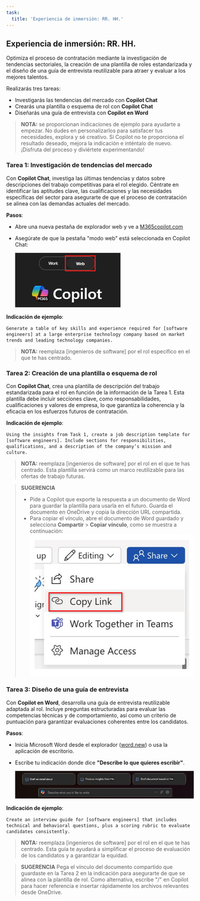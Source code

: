 ```yaml
---
task:
  title: 'Experiencia de inmersión: RR. HH.'
---
```


## Experiencia de inmersión: RR. HH.

Optimiza el proceso de contratación mediante la investigación de tendencias sectoriales, la creación de una plantilla de roles estandarizada y el diseño de una guía de entrevista reutilizable para atraer y evaluar a los mejores talentos.

Realizarás tres tareas:

- Investigarás las tendencias del mercado con **Copilot Chat**
- Crearás una plantilla o esquema de rol con **Copilot Chat**
- Diseñarás una guía de entrevista con **Copilot en Word**

> **NOTA:** se proporcionan indicaciones de ejemplo para ayudarte a empezar. No dudes en personalizarlos para satisfacer tus necesidades, explora y sé creativo. Si Copilot no te proporciona el resultado deseado, mejora la indicación e inténtalo de nuevo. ¡Disfruta del proceso y diviértete experimentando!

### Tarea 1: Investigación de tendencias del mercado

Con **Copilot Chat**, investiga las últimas tendencias y datos sobre descripciones del trabajo competitivas para el rol elegido. Céntrate en identificar las aptitudes clave, las cualificaciones y las necesidades específicas del sector para asegurarte de que el proceso de contratación se alinea con las demandas actuales del mercado.

**Pasos**:

- Abre una nueva pestaña de explorador web y ve a [M365copilot.com](https://m365copilot.com/)
- Asegúrate de que la pestaña "modo web" está seleccionada en Copilot Chat:

    ![Captura de pantalla que muestra la pestaña modo web.](../Prompts/Media/web-mode.png)

**Indicación de ejemplo**:

```text
Generate a table of key skills and experience required for [software engineers] at a large enterprise technology company based on market trends and leading technology companies.
```

> **NOTA:** reemplaza [ingenieros de software] por el rol específico en el que te has centrado.

### Tarea 2: Creación de una plantilla o esquema de rol

Con **Copilot Chat**, crea una plantilla de descripción del trabajo estandarizada para el rol en función de la información de la Tarea 1. Esta plantilla debe incluir secciones clave, como responsabilidades, cualificaciones y valores de empresa, lo que garantiza la coherencia y la eficacia en los esfuerzos futuros de contratación.

**Indicación de ejemplo**:

```text
Using the insights from Task 1, create a job description template for [software engineers]. Include sections for responsibilities, qualifications, and a description of the company’s mission and culture.
```

> **NOTA:** reemplaza [ingenieros de software] por el rol en el que te has centrado. Esta plantilla servirá como un marco reutilizable para las ofertas de trabajo futuras.

> **SUGERENCIA**  
>
> - Pide a Copilot que exporte la respuesta a un documento de Word para guardar la plantilla para usarla en el futuro. Guarda el documento en OneDrive y copia la dirección URL compartida.
> - Para copiar el vínculo, abre el documento de Word guardado y selecciona **Compartir** > **Copiar vínculo**, como se muestra a continuación:  
> ![Comparte el vínculo.](../Demos/Media/share-menu-with-copy-link-9fd1c60a.png)

### Tarea 3: Diseño de una guía de entrevista

Con **Copilot en Word**, desarrolla una guía de entrevista reutilizable adaptada al rol. Incluye preguntas estructuradas para evaluar las competencias técnicas y de comportamiento, así como un criterio de puntuación para garantizar evaluaciones coherentes entre los candidatos.

**Pasos**:

- Inicia Microsoft Word desde el explorador ([word.new](https://word.new)) o usa la aplicación de escritorio.
- Escribe tu indicación donde dice **"Describe lo que quieres escribir"**.

    ![Captura de pantalla que muestra Copilot en Word.](../Prompts/Media/draft-with-copilot.png)

**Indicación de ejemplo**:

```text
Create an interview guide for [software engineers] that includes technical and behavioral questions, plus a scoring rubric to evaluate candidates consistently.
```

> **NOTA:** reemplaza [ingenieros de software] por el rol en el que te has centrado. Esta guía te ayudará a simplificar el proceso de evaluación de los candidatos y a garantizar la equidad.

> **SUGERENCIA** Pega el vínculo del documento compartido que guardaste en la Tarea 2 en la indicación para asegurarte de que se alinea con la plantilla de rol. Como alternativa, escribe "/" en Copilot para hacer referencia e insertar rápidamente los archivos relevantes desde OneDrive.
